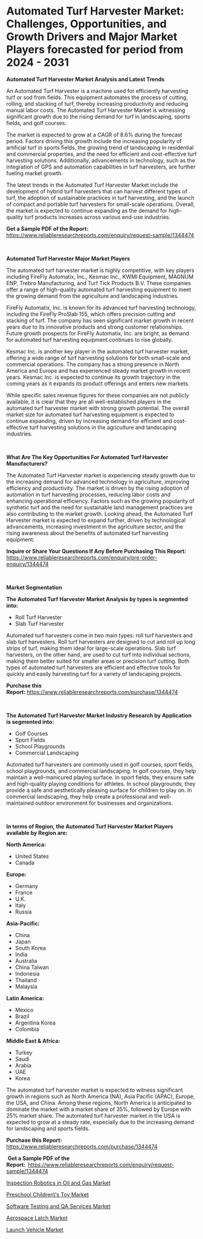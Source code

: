 <p><h1>Automated Turf Harvester Market: Challenges, Opportunities, and Growth Drivers and Major Market Players forecasted for period from 2024 - 2031</h1></p><p><strong>Automated Turf Harvester Market Analysis and Latest Trends</strong></p>
<p><p>An Automated Turf Harvester is a machine used for efficiently harvesting turf or sod from fields. This equipment automates the process of cutting, rolling, and stacking of turf, thereby increasing productivity and reducing manual labor costs. The Automated Turf Harvester Market is witnessing significant growth due to the rising demand for turf in landscaping, sports fields, and golf courses.</p><p>The market is expected to grow at a CAGR of 8.6% during the forecast period. Factors driving this growth include the increasing popularity of artificial turf in sports fields, the growing trend of landscaping in residential and commercial properties, and the need for efficient and cost-effective turf harvesting solutions. Additionally, advancements in technology, such as the integration of GPS and automation capabilities in turf harvesters, are further fueling market growth.</p><p>The latest trends in the Automated Turf Harvester Market include the development of hybrid turf harvesters that can harvest different types of turf, the adoption of sustainable practices in turf harvesting, and the launch of compact and portable turf harvesters for small-scale operations. Overall, the market is expected to continue expanding as the demand for high-quality turf products increases across various end-use industries.</p></p>
<p><strong>Get a Sample PDF of the Report:&nbsp;</strong> <a href="https://www.reliableresearchreports.com/enquiry/request-sample/1344474">https://www.reliableresearchreports.com/enquiry/request-sample/1344474</a></p>
<p>&nbsp;</p>
<p><strong>Automated Turf Harvester Major Market Players</strong></p>
<p><p>The automated turf harvester market is highly competitive, with key players including FireFly Automatix, Inc., Kesmac Inc., KWMI Equipment, MAGNUM ENP, Trebro Manufacturing, and Turf Tick Products B.V. These companies offer a range of high-quality automated turf harvesting equipment to meet the growing demand from the agriculture and landscaping industries.</p><p>FireFly Automatix, Inc. is known for its advanced turf harvesting technology, including the FireFly ProSlab 155, which offers precision cutting and stacking of turf. The company has seen significant market growth in recent years due to its innovative products and strong customer relationships. Future growth prospects for FireFly Automatix, Inc. are bright, as demand for automated turf harvesting equipment continues to rise globally.</p><p>Kesmac Inc. is another key player in the automated turf harvester market, offering a wide range of turf harvesting solutions for both small-scale and commercial operations. The company has a strong presence in North America and Europe and has experienced steady market growth in recent years. Kesmac Inc. is expected to continue its growth trajectory in the coming years as it expands its product offerings and enters new markets.</p><p>While specific sales revenue figures for these companies are not publicly available, it is clear that they are all well-established players in the automated turf harvester market with strong growth potential. The overall market size for automated turf harvesting equipment is expected to continue expanding, driven by increasing demand for efficient and cost-effective turf harvesting solutions in the agriculture and landscaping industries.</p></p>
<p>&nbsp;</p>
<p><strong>What Are The Key Opportunities For Automated Turf Harvester Manufacturers?</strong></p>
<p><p>The Automated Turf Harvester market is experiencing steady growth due to the increasing demand for advanced technology in agriculture, improving efficiency and productivity. The market is driven by the rising adoption of automation in turf harvesting processes, reducing labor costs and enhancing operational efficiency. Factors such as the growing popularity of synthetic turf and the need for sustainable land management practices are also contributing to the market growth. Looking ahead, the Automated Turf Harvester market is expected to expand further, driven by technological advancements, increasing investment in the agriculture sector, and the rising awareness about the benefits of automated turf harvesting equipment.</p></p>
<p><strong>Inquire or Share Your Questions If Any Before Purchasing This Report:</strong> <a href="https://www.reliableresearchreports.com/enquiry/pre-order-enquiry/1344474">https://www.reliableresearchreports.com/enquiry/pre-order-enquiry/1344474</a></p>
<p>&nbsp;</p>
<p><strong>Market Segmentation</strong></p>
<p><strong>The Automated Turf Harvester Market Analysis by types is segmented into:</strong></p>
<p><ul><li>Roll Turf Harvester</li><li>Slab Turf Harvester</li></ul></p>
<p><p>Automated turf harvesters come in two main types: roll turf harvesters and slab turf harvesters. Roll turf harvesters are designed to cut and roll up long strips of turf, making them ideal for large-scale operations. Slab turf harvesters, on the other hand, are used to cut turf into individual sections, making them better suited for smaller areas or precision turf cutting. Both types of automated turf harvesters are efficient and effective tools for quickly and easily harvesting turf for a variety of landscaping projects.</p></p>
<p><strong>Purchase this Report:&nbsp;</strong><a href="https://www.reliableresearchreports.com/purchase/1344474">https://www.reliableresearchreports.com/purchase/1344474</a></p>
<p>&nbsp;</p>
<p><strong>The Automated Turf Harvester Market Industry Research by Application is segmented into:</strong></p>
<p><ul><li>Golf Courses</li><li>Sport Fields</li><li>School Playgrounds</li><li>Commercial Landscaping</li></ul></p>
<p><p>Automated turf harvesters are commonly used in golf courses, sport fields, school playgrounds, and commercial landscaping. In golf courses, they help maintain a well-manicured playing surface. In sport fields, they ensure safe and high-quality playing conditions for athletes. In school playgrounds, they provide a safe and aesthetically pleasing surface for children to play on. In commercial landscaping, they help create a professional and well-maintained outdoor environment for businesses and organizations.</p></p>
<p>&nbsp;</p>
<p><strong>In terms of Region, the Automated Turf Harvester Market Players available by Region are:</strong></p>
<p>
    <p> <strong> North America: </strong>
        <ul>
            <li>United States</li>
            <li>Canada</li>
        </ul>
        </p> 
    <p> <strong> Europe: </strong>
        <ul>
            <li>Germany</li>
            <li>France</li>
            <li>U.K.</li>
            <li>Italy</li>
            <li>Russia</li>
        </ul>
        </p> 
    <p> <strong> Asia-Pacific: </strong>
        <ul>
            <li>China</li>
            <li>Japan</li>
            <li>South Korea</li>
            <li>India</li>
            <li>Australia</li>
            <li>China Taiwan</li>
            <li>Indonesia</li>
            <li>Thailand</li>
            <li>Malaysia</li>
        </ul>
        </p> 
    <p> <strong> Latin America: </strong>
        <ul>
            <li>Mexico</li>
            <li>Brazil</li>
            <li>Argentina Korea</li>
            <li>Colombia</li>
        </ul>
        </p> 
    <p> <strong> Middle East & Africa: </strong>
        <ul>
            <li>Turkey</li>
            <li>Saudi</li>
            <li>Arabia</li>
            <li>UAE</li>
            <li>Korea</li>
        </ul>
    </p>
    </p>
<p><p>The automated turf harvester market is expected to witness significant growth in regions such as North America (NA), Asia Pacific (APAC), Europe, the USA, and China. Among these regions, North America is anticipated to dominate the market with a market share of 35%, followed by Europe with 25% market share. The automated turf harvester market in the USA is expected to grow at a steady rate, especially due to the increasing demand for landscaping and sports fields.</p></p>
<p><strong>Purchase this Report: </strong><a href="https://www.reliableresearchreports.com/purchase/1344474">https://www.reliableresearchreports.com/purchase/1344474</a></p>
<p>&nbsp;<strong>Get a Sample PDF of the Report:&nbsp;&nbsp;</strong><a href="https://www.reliableresearchreports.com/enquiry/request-sample/1344474">https://www.reliableresearchreports.com/enquiry/request-sample/1344474</a></p>
<p><strong></strong></p>
<p><p><a href="https://github.com/nicoletavirag/Market-Research-Report-List-2/blob/main/inspection-robotics-in-oil-and-gas-market.md">Inspection Robotics in Oil and Gas Market</a></p><p><a href="https://github.com/mauripalmi/Market-Research-Report-List-2/blob/main/preschool-childrens-toy-market.md">Preschool Children\'s Toy Market</a></p><p><a href="https://medium.com/@bartonhintz/software-testing-and-qa-services-market-size-reveals-the-best-marketing-channels-in-global-industry-0794db9def00">Software Testing and QA Services Market</a></p><p><a href="https://medium.com/@bartonhintz/aerospace-latch-market-exploring-market-share-market-trends-and-future-growth-f47322d5ab0b">Aerospace Latch Market</a></p><p><a href="https://medium.com/@bartonhintz/launch-vehicle-market-trends-forecast-and-competitive-analysis-to-2031-1c938b2549da">Launch Vehicle Market</a></p></p>